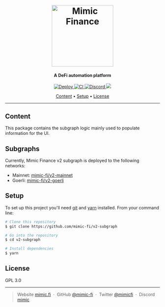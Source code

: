 <h1 align="center">
  <a href="https://mimic.fi"><img src="https://www.mimic.fi/logo.png" alt="Mimic Finance" width="200"></a> 
</h1>

<h4 align="center">A DeFi automation platform</h4>

<p align="center">
  <a href="https://github.com/mimic-fi/v2-subgraph/actions/workflows/deploy.yml">
    <img src="https://github.com/mimic-fi/v2-subgraph/actions/workflows/deploy.yml/badge.svg" alt="Deploy">
  </a>
  <a href="https://github.com/mimic-fi/v2-subgraph/actions/workflows/ci.yml">
    <img src="https://github.com/mimic-fi/v2-subgraph/actions/workflows/ci.yml/badge.svg" alt="CI">
  </a>
  <a href="https://discord.mimic.fi">
    <img alt="Discord" src="https://img.shields.io/discord/989984112397922325">
  </a>
  <a href="./LICENSE">
    <img src="https://img.shields.io/badge/license-GLP_3.0-green">
  </a>
</p>

<p align="center">
  <a href="#content">Content</a> •
  <a href="#setup">Setup</a> •
  <a href="#license">License</a>
</p>

---

## Content 

This package contains the subgraph logic mainly used to populate information for the UI.

## Subgraphs 

Currently, Mimic Finance v2 subgraph is deployed to the following networks:

- Mainnet: [mimic-fi/v2-mainnet](https://thegraph.com/hosted-service/subgraph/mimic-fi/v2-mainnet)
- Goerli: [mimic-fi/v2-goerli](https://thegraph.com/hosted-service/subgraph/mimic-fi/v2-goelri)

## Setup

To set up this project you'll need [git](https://git-scm.com) and [yarn](https://classic.yarnpkg.com) installed. 
From your command line:

```bash
# Clone this repository
$ git clone https://github.com/mimic-fi/v2-subgraph

# Go into the repository
$ cd v2-subgraph

# Install dependencies
$ yarn
```

## License

GPL 3.0

---

> Website [mimic.fi](https://mimic.fi) &nbsp;&middot;&nbsp;
> GitHub [@mimic-fi](https://github.com/mimic-fi) &nbsp;&middot;&nbsp;
> Twitter [@mimicfi](https://twitter.com/mimicfi) &nbsp;&middot;&nbsp;
> Discord [mimic](https://discord.mimic.fi)
